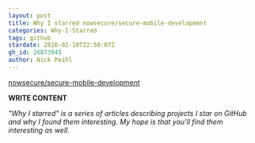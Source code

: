 ```yaml
---
layout: post
title: Why I starred nowsecure/secure-mobile-development
categories: Why-I-Starred
tags: github
stardate: 2016-02-10T22:50:07Z
gh_id: 26873945
author: Nick Peihl
---
```


[nowsecure/secure-mobile-development](https://github.com/nowsecure/secure-mobile-development)

**WRITE CONTENT**

*"Why I starred" is a series of articles describing projects I star on GitHub and why I found them interesting. My hope is that you'll find them interesting as well.*

